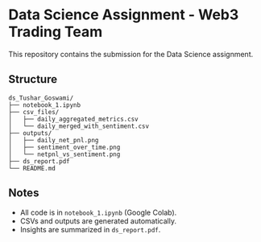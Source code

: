 # Data Science Assignment - Web3 Trading Team

This repository contains the submission for the Data Science assignment.

## Structure

```
ds_Tushar_Goswami/
├── notebook_1.ipynb
├── csv_files/
│   ├── daily_aggregated_metrics.csv
│   └── daily_merged_with_sentiment.csv
├── outputs/
│   ├── daily_net_pnl.png
│   ├── sentiment_over_time.png
│   └── netpnl_vs_sentiment.png
├── ds_report.pdf
└── README.md
```

## Notes
- All code is in `notebook_1.ipynb` (Google Colab).
- CSVs and outputs are generated automatically.
- Insights are summarized in `ds_report.pdf`.
